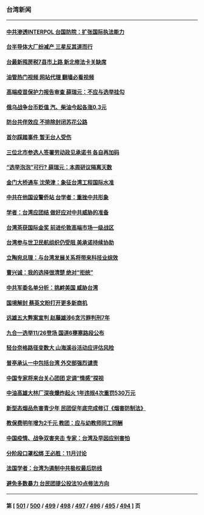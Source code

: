 ### 台湾新闻
---
#### [中共渗透INTERPOL 台国防院：扩张国际执法能力](../../pages/ncid1349361/n13855826.md?10310845) 
#### [台半导体大厂纷减产 三星反其道而行](../../pages/ncid1349361/n13855828.md?10310845) 
#### [台最新囤房税7县市上路 新北修法卡关缺席](../../pages/ncid1349361/n13855832.md?10310845) 
#### [油管热门视频 网站代理 翻墙必看视频](http://132.145.103.77:81/youtube.html?10310845)
#### [高端疫苗保护力报告审查 薛瑞元：不应与选举挂勾](../../pages/ncid1349361/n13855805.md?10310845) 
#### [俄乌战争台币贬值 汽、柴油今起各涨0.3元](../../pages/ncid1349361/n13855806.md?10310845) 
#### [防台共伴效应 不排除封闭苏花公路](../../pages/ncid1349361/n13855797.md?10310845) 
#### [首尔踩踏事件 暂无台人受伤](../../pages/ncid1349361/n13855781.md?10310845) 
#### [三位北市参选人签署劳动政见承诺书 各自再加码](../../pages/ncid1349361/n13855770.md?10310845) 
#### [“选举泡泡”可行? 薛瑞元：本周研议隔离天数](../../pages/ncid1349361/n13855772.md?10310845) 
#### [金门大桥通车 沈荣津：象征台湾工程国际水准](../../pages/ncid1349361/n13855758.md?10310845) 
#### [中共在他国设警侨站 台学者：重挫中共形象](../../pages/ncid1349361/n13855740.md?10310845) 
#### [学者：台湾应团结 做好应对中共威胁的准备](../../pages/ncid1349361/n13855630.md?10310845) 
#### [台湾茶获国际金奖 前进伦敦高端市场一级战区](../../pages/ncid1349361/n13855255.md?10310845) 
#### [台湾参与世卫民航组织仍受阻 美承诺持续协助](../../pages/ncid1349361/n13855299.md?10310845) 
#### [立陶宛总理：与台湾发展关系将带来科技业综效](../../pages/ncid1349361/n13855197.md?10310845) 
#### [曹兴诚：我的选择很清楚 绝对“拒统”](../../pages/ncid1349361/n13854520.md?10310845) 
#### [中共军委名单分析：挑衅美国 威胁台湾](../../pages/ncid1349361/n13854548.md?10310845) 
#### [国境解封 蔡英文盼打开更多新商机](../../pages/ncid1349361/n13854885.md?10310845) 
#### [远雄五大弊案宣判 赵藤雄涉6贪污罪判刑7年](../../pages/ncid1349361/n13854873.md?10310845) 
#### [九合一选举11/26登场 国道6壅塞路段公布](../../pages/ncid1349361/n13854872.md?10310845) 
#### [轻台奈格路径变数大 山海溪谷活动应评估风险](../../pages/ncid1349361/n13854871.md?10310845) 
#### [普亭承认一中包括台湾 外交部强烈谴责](../../pages/ncid1349361/n13854869.md?10310845) 
#### [中国专家将来台关心团团 定调“情感”探视](../../pages/ncid1349361/n13854860.md?10310845) 
#### [中油高雄大林厂深夜爆炸起火 1年违规4次重罚530万元](../../pages/ncid1349361/n13854862.md?10310845) 
#### [新型态烟品危害青少年 民团促年底完成修订《烟害防制法》](../../pages/ncid1349361/n13854857.md?10310845) 
#### [教保费明年增为2千元 教团：应与幼教师同工同酬](../../pages/ncid1349361/n13854854.md?10310845) 
#### [中国疫情、战争双害夹击 专家：台湾及早因应别害怕](../../pages/ncid1349361/n13854851.md?10310845) 
#### [分阶段口罩松绑 王必胜：11月讨论](../../pages/ncid1349361/n13854855.md?10310845) 
#### [法国学者：台湾为遏制中共极权最后防线](../../pages/ncid1349361/n13854662.md?10310845) 
#### [避免多数暴力 台民团提公投法10点修法方向](../../pages/ncid1349361/n13854760.md?10310845) 

---
#### 第 [ [501](./501.md?10310845) / [500](./500.md?10310845) / [499](./499.md?10310845) / [498](./498.md?10310845) / [497](./497.md?10310845) / [496](./496.md?10310845) / [495](./495.md?10310845) / [494](./494.md?10310845) ] 页
